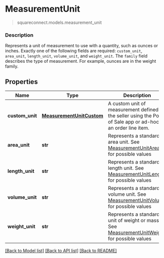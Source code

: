 # MeasurementUnit
> squareconnect.models.measurement_unit

### Description

Represents a unit of measurement to use with a quantity, such as ounces or inches. Exactly one of the following fields are required: `custom_unit`, `area_unit`, `length_unit`, `volume_unit`, and `weight_unit`.  The `family` field describes the type of measurement. For example, ounces are in the weight family.

## Properties
Name | Type | Description | Notes
------------ | ------------- | ------------- | -------------
**custom_unit** | [**MeasurementUnitCustom**](MeasurementUnitCustom.md) | A custom unit of measurement defined by the seller using the Point of Sale app or ad-hoc as an order line item. | [optional] 
**area_unit** | **str** | Represents a standard area unit. See [MeasurementUnitArea](#type-measurementunitarea) for possible values | [optional] 
**length_unit** | **str** | Represents a standard length unit. See [MeasurementUnitLength](#type-measurementunitlength) for possible values | [optional] 
**volume_unit** | **str** | Represents a standard volume unit. See [MeasurementUnitVolume](#type-measurementunitvolume) for possible values | [optional] 
**weight_unit** | **str** | Represents a standard unit of weight or mass. See [MeasurementUnitWeight](#type-measurementunitweight) for possible values | [optional] 

[[Back to Model list]](../README.md#documentation-for-models) [[Back to API list]](../README.md#documentation-for-api-endpoints) [[Back to README]](../README.md)


